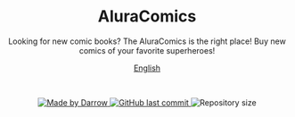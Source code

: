 <h1 align="center">
AluraComics
</h1>

<p align="center">
Looking for new comic books? The AluraComics is the right place! Buy new comics of your favorite superheroes!
</p>

<p align="center">
  <a href="README.md">English</a>
</p>

<br>

<p align="center">

  <a href="https://github.com/darrow12">
    <img src="https://img.shields.io/static/v1?label=Made by&message=Darrow&color=FC6621&labelColor=000000&style=<STYLE>&logo=github" alt="Made by Darrow" title="Made by Darrow">
  </a>

  <a href="https://github.com/darrow12/AluraBooks/commits/main">
    <img alt="GitHub last commit" src="https://img.shields.io/github/last-commit/darrow12/AluraBooks?label=Last commit&color=FC6621&labelColor=000000">
  </a>

  <img alt="Repository size" src="https://img.shields.io/github/repo-size/darrow12/AluraBooks?label=Repository size&color=FC6621&labelColor=000000">
</p>
